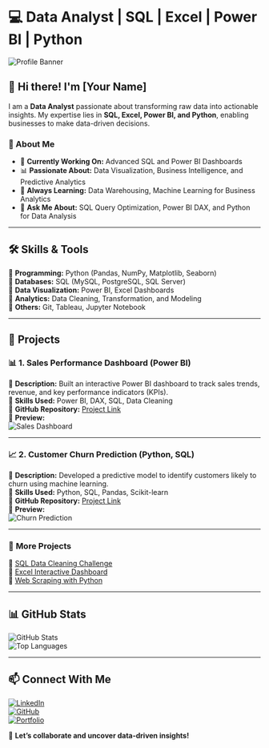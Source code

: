 # 💻 Data Analyst | SQL | Excel | Power BI | Python  

![Profile Banner](https://source.unsplash.com/1600x400/?technology,data,analytics)  

## 👋 Hi there! I'm [Your Name]  

I am a **Data Analyst** passionate about transforming raw data into actionable insights. My expertise lies in **SQL, Excel, Power BI, and Python**, enabling businesses to make data-driven decisions.  

### 🚀 About Me  
- 🎯 **Currently Working On:** Advanced SQL and Power BI Dashboards  
- 📊 **Passionate About:** Data Visualization, Business Intelligence, and Predictive Analytics  
- 🌱 **Always Learning:** Data Warehousing, Machine Learning for Business Analytics  
- 💬 **Ask Me About:** SQL Query Optimization, Power BI DAX, and Python for Data Analysis  

---

## 🛠️ Skills & Tools  
🔹 **Programming:** Python (Pandas, NumPy, Matplotlib, Seaborn)  
🔹 **Databases:** SQL (MySQL, PostgreSQL, SQL Server)  
🔹 **Data Visualization:** Power BI, Excel Dashboards  
🔹 **Analytics:** Data Cleaning, Transformation, and Modeling  
🔹 **Others:** Git, Tableau, Jupyter Notebook  

---

## 📂 Projects  

### 📊 **1. Sales Performance Dashboard (Power BI)**  
📌 **Description:** Built an interactive Power BI dashboard to track sales trends, revenue, and key performance indicators (KPIs).  
📌 **Skills Used:** Power BI, DAX, SQL, Data Cleaning  
📌 **GitHub Repository:** [Project Link](https://github.com/YourGitHubUsername/Sales-Dashboard)  
📌 **Preview:**  
![Sales Dashboard](https://source.unsplash.com/800x400/?dashboard,analytics)  

---

### 📈 **2. Customer Churn Prediction (Python, SQL)**  
📌 **Description:** Developed a predictive model to identify customers likely to churn using machine learning.  
📌 **Skills Used:** Python, SQL, Pandas, Scikit-learn  
📌 **GitHub Repository:** [Project Link](https://github.com/YourGitHubUsername/Customer-Churn)  
📌 **Preview:**  
![Churn Prediction](https://source.unsplash.com/800x400/?data,analysis)  

---

### 📂 **More Projects**  
🔹 [SQL Data Cleaning Challenge](https://github.com/YourGitHubUsername/SQL-Data-Cleaning)  
🔹 [Excel Interactive Dashboard](https://github.com/YourGitHubUsername/Excel-Dashboard)  
🔹 [Web Scraping with Python](https://github.com/YourGitHubUsername/Web-Scraping)  

---

## 📊 GitHub Stats  
![GitHub Stats](https://github-readme-stats.vercel.app/api?username=YourGitHubUsername&show_icons=true&theme=radical)  
![Top Languages](https://github-readme-stats.vercel.app/api/top-langs/?username=YourGitHubUsername&layout=compact&theme=radical)  

---

## 📫 Connect With Me  
[![LinkedIn](https://img.shields.io/badge/LinkedIn-0077B5?style=for-the-badge&logo=linkedin&logoColor=white)](https://linkedin.com/in/yourprofile)  
[![GitHub](https://img.shields.io/badge/GitHub-100000?style=for-the-badge&logo=github&logoColor=white)](https://github.com/YourGitHubUsername)  
[![Portfolio](https://img.shields.io/badge/Portfolio-FFA500?style=for-the-badge&logo=firefox&logoColor=white)](https://yourportfolio.com)  

🚀 **Let’s collaborate and uncover data-driven insights!**  
